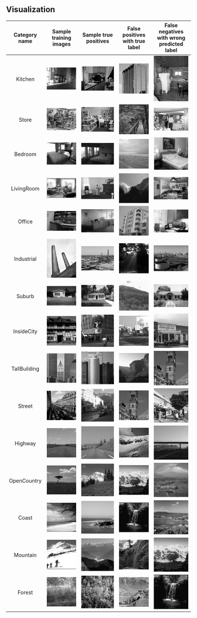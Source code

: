 ## Visualization
| Category name | Sample training images | Sample true positives | False positives with true label | False negatives with wrong predicted label |
| :-----------: | :--------------------: | :-------------------: | :-----------------------------: | :----------------------------------------: |
| Kitchen | ![](thumbnails\Kitchen_train_image_0001.jpg) | ![](thumbnails\Kitchen_TP_image_0192.jpg) | ![](thumbnails\Kitchen_FP_image_0024.jpg) | ![](thumbnails\Kitchen_FN_image_0190.jpg) |
| Store | ![](thumbnails\Store_train_image_0001.jpg) | ![](thumbnails\Store_TP_image_0151.jpg) | ![](thumbnails\Store_FP_image_0026.jpg) | ![](thumbnails\Store_FN_image_0149.jpg) |
| Bedroom | ![](thumbnails\Bedroom_train_image_0001.jpg) | ![](thumbnails\Bedroom_TP_image_0168.jpg) | ![](thumbnails\Bedroom_FP_image_0058.jpg) | ![](thumbnails\Bedroom_FN_image_0180.jpg) |
| LivingRoom | ![](thumbnails\LivingRoom_train_image_0001.jpg) | ![](thumbnails\LivingRoom_TP_image_0146.jpg) | ![](thumbnails\LivingRoom_FP_image_0008.jpg) | ![](thumbnails\LivingRoom_FN_image_0147.jpg) |
| Office | ![](thumbnails\Office_train_image_0002.jpg) | ![](thumbnails\Office_TP_image_0185.jpg) | ![](thumbnails\Office_FP_image_0092.jpg) | ![](thumbnails\Office_FN_image_0144.jpg) |
| Industrial | ![](thumbnails\Industrial_train_image_0002.jpg) | ![](thumbnails\Industrial_TP_image_0152.jpg) | ![](thumbnails\Industrial_FP_image_0017.jpg) | ![](thumbnails\Industrial_FN_image_0148.jpg) |
| Suburb | ![](thumbnails\Suburb_train_image_0002.jpg) | ![](thumbnails\Suburb_TP_image_0176.jpg) | ![](thumbnails\Suburb_FP_image_0081.jpg) | ![](thumbnails\Suburb_FN_image_0164.jpg) |
| InsideCity | ![](thumbnails\InsideCity_train_image_0005.jpg) | ![](thumbnails\InsideCity_TP_image_0137.jpg) | ![](thumbnails\InsideCity_FP_image_0035.jpg) | ![](thumbnails\InsideCity_FN_image_0140.jpg) |
| TallBuilding | ![](thumbnails\TallBuilding_train_image_0010.jpg) | ![](thumbnails\TallBuilding_TP_image_0129.jpg) | ![](thumbnails\TallBuilding_FP_image_0047.jpg) | ![](thumbnails\TallBuilding_FN_image_0131.jpg) |
| Street | ![](thumbnails\Street_train_image_0001.jpg) | ![](thumbnails\Street_TP_image_0147.jpg) | ![](thumbnails\Street_FP_image_0131.jpg) | ![](thumbnails\Street_FN_image_0149.jpg) |
| Highway | ![](thumbnails\Highway_train_image_0009.jpg) | ![](thumbnails\Highway_TP_image_0162.jpg) | ![](thumbnails\Highway_FP_image_0097.jpg) | ![](thumbnails\Highway_FN_image_0144.jpg) |
| OpenCountry | ![](thumbnails\OpenCountry_train_image_0003.jpg) | ![](thumbnails\OpenCountry_TP_image_0125.jpg) | ![](thumbnails\OpenCountry_FP_image_0110.jpg) | ![](thumbnails\OpenCountry_FN_image_0123.jpg) |
| Coast | ![](thumbnails\Coast_train_image_0006.jpg) | ![](thumbnails\Coast_TP_image_0130.jpg) | ![](thumbnails\Coast_FP_image_0128.jpg) | ![](thumbnails\Coast_FN_image_0122.jpg) |
| Mountain | ![](thumbnails\Mountain_train_image_0002.jpg) | ![](thumbnails\Mountain_TP_image_0123.jpg) | ![](thumbnails\Mountain_FP_image_0124.jpg) | ![](thumbnails\Mountain_FN_image_0110.jpg) |
| Forest | ![](thumbnails\Forest_train_image_0003.jpg) | ![](thumbnails\Forest_TP_image_0142.jpg) | ![](thumbnails\Forest_FP_image_0101.jpg) | ![](thumbnails\Forest_FN_image_0128.jpg) |

